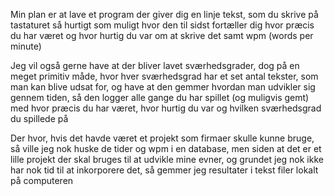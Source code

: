 Min plan er at lave et program der giver dig en linje tekst, som du skrive på tastaturet så hurtigt som muligt 
hvor den til sidst fortæller dig hvor præcis du har været og hvor hurtig du var om at skrive det samt wpm (words per minute)

Jeg vil også gerne have at der bliver lavet sværhedsgrader, dog på en meget primitiv måde, 
hvor hver sværhedsgrad har et set antal tekster, som man kan blive udsat for, og have at den gemmer hvordan man udvikler sig gennem tiden, 
så den logger alle gange du har spillet (og muligvis gemt) med hvor præcis du har været, hvor hurtig du var og hvilken sværhedsgrad du spillede på

Der hvor, hvis det havde været et projekt som firmaer skulle kunne bruge, så ville jeg nok huske de tider og wpm i en database, 
men siden at det er et lille projekt der skal bruges til at udvikle mine evner, og grundet jeg nok ikke har nok tid til at inkorporere det, 
så gemmer jeg resultater i tekst filer lokalt på computeren
